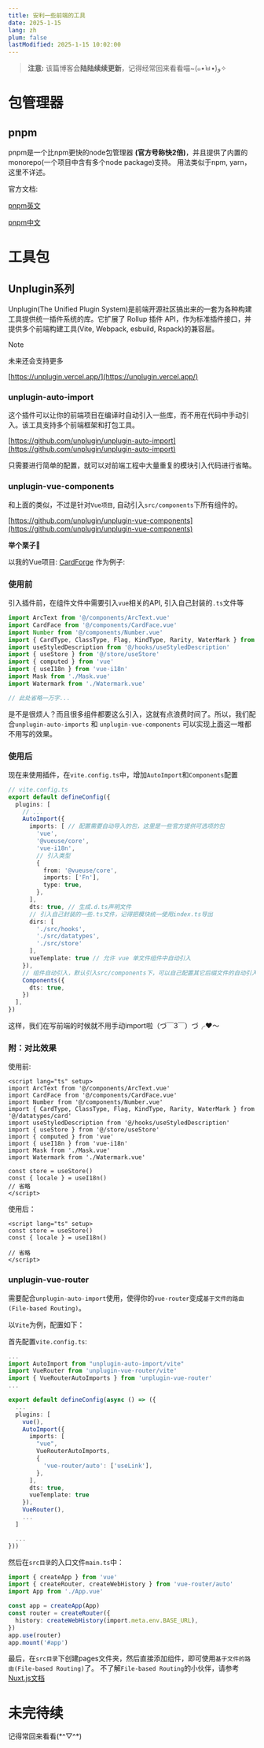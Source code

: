 ```yaml
---
title: 安利一些前端的工具
date: 2025-1-15
lang: zh
plum: false
lastModified: 2025-1-15 10:02:00
---
```


> **注意:** 该篇博客会**陆陆续续更新**，记得经常回来看看喵~(๑•̀ㅂ•́)و✧

# 包管理器

## pnpm

pnpm是一个比npm更快的node包管理器 **(官方号称快2倍)**，并且提供了内置的monorepo(一个项目中含有多个node package)支持。 用法类似于npm, yarn，这里不详述。

官方文档:

[pnpm英文](https://pnpm.io/)

[pnpm中文](https://pnpm.io/zh/)

# 工具包

## Unplugin系列

Unplugin(The Unified Plugin System)是前端开源社区搞出来的一套为各种构建工具提供统一插件系统的库。它扩展了 Rollup 插件 API，作为标准插件接口，并提供多个前端构建工具(Vite, Webpack, esbuild, Rspack)的兼容层。

> [!NOTE]
> 未来还会支持更多

[https://unplugin.vercel.app/](https://unplugin.vercel.app/)

### unplugin-auto-import

这个插件可以让你的前端项目在编译时自动引入一些库，而不用在代码中手动引入。该工具支持多个前端框架和打包工具。

[https://github.com/unplugin/unplugin-auto-import](https://github.com/unplugin/unplugin-auto-import)

只需要进行简单的配置，就可以对前端工程中大量重复的模块引入代码进行省略。

### unplugin-vue-components

和上面的类似，不过是针对`Vue项目`, 自动引入`src/components`下所有组件的。

[https://github.com/unplugin/unplugin-vue-components](https://github.com/unplugin/unplugin-vue-components)

**举个栗子🌰**

以我的Vue项目: [CardForge](https://github.com/Vincent-the-gamer/cardforge) 作为例子:

### 使用前

引入插件前，在组件文件中需要引入`vue`相关的API, 引入自己封装的`.ts`文件等

```ts
import ArcText from '@/components/ArcText.vue'
import CardFace from '@/components/CardFace.vue'
import Number from '@/components/Number.vue'
import { CardType, ClassType, Flag, KindType, Rarity, WaterMark } from '@/datatypes/card'
import useStyledDescription from '@/hooks/useStyledDescription'
import { useStore } from '@/store/useStore'
import { computed } from 'vue'
import { useI18n } from 'vue-i18n'
import Mask from './Mask.vue'
import Watermark from './Watermark.vue'

// 此处省略一万字...
```

是不是很烦人？而且很多组件都要这么引入，这就有点浪费时间了。所以，我们配合`unplugin-auto-imports` 和 `unplugin-vue-components` 可以实现上面这一堆都不用写的效果。

### 使用后

现在来使用插件，在`vite.config.ts`中，增加`AutoImport`和`Components`配置

```ts
// vite.config.ts
export default defineConfig({
  plugins: [
    // ...
    AutoImport({
      imports: [ // 配置需要自动导入的包，这里是一些官方提供可选项的包
        'vue',
        '@vueuse/core',
        'vue-i18n',
        // 引入类型
        {
          from: '@vueuse/core',
          imports: ['Fn'],
          type: true,
        },
      ],
      dts: true, // 生成.d.ts声明文件
      // 引入自己封装的一些.ts文件，记得把模块统一使用index.ts导出
      dirs: [
        './src/hooks',
        './src/datatypes',
        './src/store'
      ],
      vueTemplate: true // 允许 vue 单文件组件中自动引入
    }),
    // 组件自动引入，默认引入src/components下，可以自己配置其它后缀文件的自动引入
    Components({
      dts: true,
    })
  ],
})
```

这样，我们在写前端的时候就不用手动import啦（づ￣3￣）づ╭❤～

### 附：对比效果

使用前:

```vue
<script lang="ts" setup>
import ArcText from '@/components/ArcText.vue'
import CardFace from '@/components/CardFace.vue'
import Number from '@/components/Number.vue'
import { CardType, ClassType, Flag, KindType, Rarity, WaterMark } from '@/datatypes/card'
import useStyledDescription from '@/hooks/useStyledDescription'
import { useStore } from '@/store/useStore'
import { computed } from 'vue'
import { useI18n } from 'vue-i18n'
import Mask from './Mask.vue'
import Watermark from './Watermark.vue'

const store = useStore()
const { locale } = useI18n()
// 省略
</script>
```

使用后：

```vue
<script lang="ts" setup>
const store = useStore()
const { locale } = useI18n()

// 省略
</script>
```

### unplugin-vue-router

需要配合`unplugin-auto-import`使用，使得你的`vue-router`变成`基于文件的路由(File-based Routing)`。

以`Vite`为例，配置如下：

首先配置`vite.config.ts`:

```ts
...
import AutoImport from "unplugin-auto-import/vite"
import VueRouter from 'unplugin-vue-router/vite'
import { VueRouterAutoImports } from 'unplugin-vue-router'
...

export default defineConfig(async () => ({
  ...
  plugins: [
    vue(),
    AutoImport({
      imports: [
        "vue",
        VueRouterAutoImports,
        {
          'vue-router/auto': ['useLink'],
        },
      ],
      dts: true,
      vueTemplate: true
    }),
    VueRouter(),
    ...
  ]

  ...
}))
```

然后在`src目录`的入口文件`main.ts`中：

```ts
import { createApp } from 'vue'
import { createRouter, createWebHistory } from 'vue-router/auto'
import App from './App.vue'

const app = createApp(App)
const router = createRouter({
  history: createWebHistory(import.meta.env.BASE_URL),
})
app.use(router)
app.mount('#app')
```

最后，在`src目录`下创建pages文件夹，然后直接添加组件，即可使用`基于文件的路由(File-based Routing)`了。
不了解`File-based Routing`的小伙伴，请参考[Nuxt.js文档](https://nuxt.com.cn/)

# 未完待续

记得常回来看看(\*^▽^\*)
